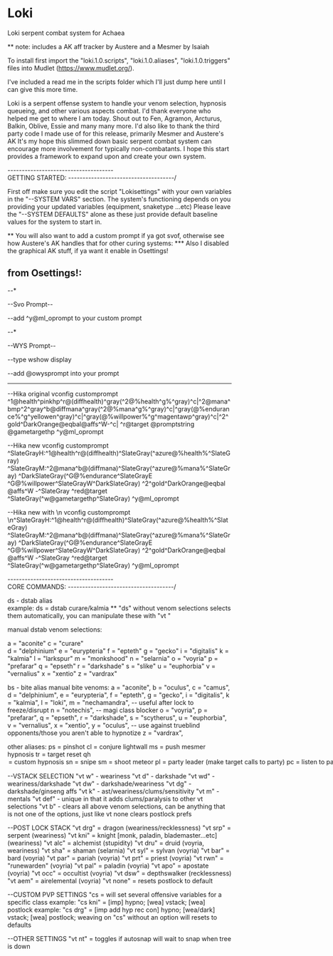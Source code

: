 # Loki
Loki serpent combat system for Achaea

** note: includes a AK aff tracker by Austere and a Mesmer by Isaiah

To install first import the "loki.1.0.scripts", "loki.1.0.aliases", "loki.1.0.triggers" files into Mudlet (https://www.mudlet.org/). 

I've included a read me in the scripts folder which I'll just dump here until I can give this more time.

Loki is a serpent offense system to handle your venom selection, hypnosis queueing, and other various aspects combat. 
I'd thank everyone who helped me get to where I am today. Shout out to Fen, Agramon, Arcturus, Balkin, Oblive, Essie and many many more.
I'd also like to thank the third party code I made use of for this release, primarily Mesmer and Austere's AK
It's my hope this slimmed down basic serpent combat system can encourage more involvement for typically non-combatants.
I hope this start provides a framework to expand upon and create your own system.

-------------------------------------\
GETTING STARTED:
-------------------------------------/

First off make sure you edit the script "Lokisettings" with your own variables in the "--SYSTEM VARS" section. 
The system's functioning depends on you providing your updated variables (equipment, snaketype ...etc)
Please leave the "--SYSTEM DEFAULTS" alone as these just provide default baseline values for the system to start in.

** You will also want to add a custom prompt if ya got svof, otherwise see how Austere's AK handles that for other curing systems:
*** Also I disabled the graphical AK stuff, if ya want it enable in Osettings!

from Osettings!:
----------------------------------------------------------------------------------------------------------------------

--*

--Svo Prompt--

--add ^y@ml_oprompt to your custom prompt

--*


--WYS Prompt--

--type wshow display

--add @owysprompt into your prompt

-----------------------------------------------------------------------------------------------------------------------


--Hika original
vconfig customprompt ^1@health^pinkhp^r@(diffhealth)^gray(^2@%health^g%^gray)^c|^2@mana^bmp^2^gray^b@diffmana^gray(^2@%mana^g%^gray)^c|^gray(@%endurance%^g^yellowen^gray)^c|^gray(@%willpower%^g^magentawp^gray)^c|^2^gold^DarkOrange@eqbal@affs^W-^c| ^r@target @promptstring @gametargethp ^y@ml_oprompt

--Hika new
vconfig customprompt ^SlateGrayH:^1@health^r@(diffhealth)^SlateGray(^azure@%health%^SlateGray) ^SlateGrayM:^2@mana^b@(diffmana)^SlateGray(^azure@%mana%^SlateGray) ^DarkSlateGray(^G@%endurance^SlateGrayE ^G@%willpower^SlateGrayW^DarkSlateGray) ^2^gold^DarkOrange@eqbal @affs^W -^SlateGray ^red@target ^SlateGray(^w@gametargethp^SlateGray) ^y@ml_oprompt

--Hika new with \n
vconfig customprompt \n^SlateGrayH:^1@health^r@(diffhealth)^SlateGray(^azure@%health%^SlateGray) ^SlateGrayM:^2@mana^b@(diffmana)^SlateGray(^azure@%mana%^SlateGray) ^DarkSlateGray(^G@%endurance^SlateGrayE ^G@%willpower^SlateGrayW^DarkSlateGray) ^2^gold^DarkOrange@eqbal @affs^W -^SlateGray ^red@target ^SlateGray(^w@gametargethp^SlateGray) ^y@ml_oprompt


-------------------------------------\
CORE COMMANDS:
-------------------------------------/

ds<xx> - dstab alias             
  example: ds<ck> = dstab curare/kalmia
** "ds" without venom selections selects them automatically, you can manipulate these with "vt <selection>"

manual dstab venom selections:

a = "aconite" 
c = "curare"  
d = "delphinium" 
e = "eurypteria" 
f = "epteth" 
g = "gecko" 
i = "digitalis" 
k = "kalmia" 
l = "larkspur" 
m = "monkshood" 
n = "selarnia" 
o = "voyria" 
p = "prefarar" 
q = "epseth" 
r = "darkshade"
s = "slike"
u = "euphorbia"
v = "vernalius"
x = "xentio"
z = "vardrax"

bs<x> - bite alias
manual bite venoms:
   a = "aconite",
   b = "oculus",
   c = "camus",
   d = "delphinium",
   e = "eurypteria",
   f = "epteth",
   g = "gecko",
   i = "digitalis",
   k = "kalmia",
   l = "loki",
   m = "nechamandra",      -- useful after lock to freeze/disrupt
   n = "notechis",         -- magi class blocker
   o = "voyria",
   p = "prefarar",
   q = "epseth",
   r = "darkshade",
   s = "scytherus",
   u = "euphorbia",
   v = "vernalius",
   x = "xentio",
   y = "oculus",           -- use against trueblind opponents/those you aren't able to hypnotize
   z = "vardrax",

other aliases:
ps = pinshot
cl = conjure lightwall
ms = push mesmer hypnosis
tr = target reset
qh <option> = custom hypnosis
sn <direction> = snipe
sm = shoot meteor
pl = party leader (make target calls to party)
pc = listen to party aff calls
pa = announce affs to party
af = toggles autoflay
as = toggles autosnapper
nh = toggles hypnosis
sv = summon your snake


--VSTACK SELECTION
"vt w" - weariness 
"vt d" - darkshade
"vt wd" - weariness/darkshade
"vt dw" - darkshade/weariness
"vt dg" - darkshade/ginseng affs
"vt k" - ast/weariness/clums/sensitivity
"vt m" - mentals
"vt def" - unique in that it adds clums/paralysis to other vt selections
"vt b" - clears all above venom selections, can be anything that is not one of the options, just like vt none clears postlock prefs

--POST LOCK STACK
"vt drg" = dragon (weariness/recklessness)
"vt srp" = serpent (weariness)
"vt kni" = knight [monk, paladin, blademaster...etc] (weariness)
"vt alc" = alchemist (stupidity)
"vt dru" = druid (voyria, weariness)
"vt sha" = shaman (selarnia)
"vt syl" = sylvan (voyria)
"vt bar" = bard (voyria)
"vt par" = pariah (voyria)
"vt prt" = priest (voyria)
"vt rwn" = "runewarden" (voyria)
"vt pal" = paladin (voyria)
"vt apo" = apostate (voyria)
"vt occ" = occultist (voyria)
"vt dsw" = depthswalker (recklessness)
"vt aem" = airelemental (voyria)
"vt none" = resets postlock to default 

--CUSTOM PVP SETTINGS
"cs <class> = will set several offensive variables for a specific class
   example: "cs kni" = [imp] hypno; [wea] vstack; [wea] postlock
   example: "cs drg" = [imp add hyp rec con] hypno; [wea/dark] vstack; [wea] postlock; weaving on
"cs" without an option will resets to defaults

--OTHER SETTINGS
"vt nt" = toggles if autosnap will wait to snap when tree is down
